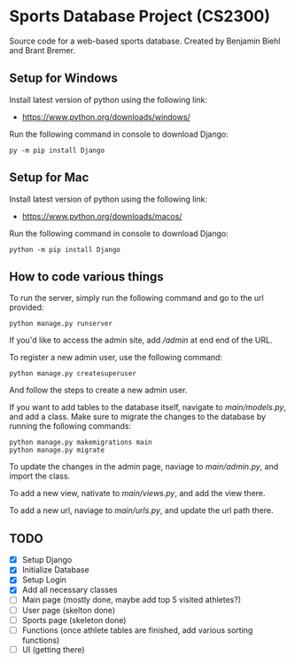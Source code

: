 # Sports Database Project (CS2300)
Source code for a web-based sports database. Created by Benjamin Biehl and Brant Bremer.

## Setup for Windows
Install latest version of python using the following link:
* https://www.python.org/downloads/windows/

Run the following command in console to download Django:
```console
py -m pip install Django
```

## Setup for Mac
Install latest version of python using the following link:
* https://www.python.org/downloads/macos/

Run the following command in console to download Django:
```console
python -m pip install Django
```

## How to code various things
To run the server, simply run the following command and go to the url provided:
```console
python manage.py runserver
```
If you'd like to access the admin site, add */admin* at end end of the URL.

To register a new admin user, use the following command:
```console
python manage.py createsuperuser
```
And follow the steps to create a new admin user.

If you want to add tables to the database itself, navigate to *main/models.py*, and add a class.
Make sure to migrate the changes to the database by running the following commands:
```console
python manage.py makemigrations main
python manage.py migrate
```

To update the changes in the admin page, naviage to *main/admin.py*, and import the class.

To add a new view, nativate to *main/views.py*, and add the view there.

To add a new url, naviage to *main/urls.py*, and update the url path there.

## TODO
- [x] Setup Django
- [x] Initialize Database
- [x] Setup Login
- [x] Add all necessary classes
- [ ] Main page (mostly done, maybe add top 5 visited athletes?)
- [ ] User page (skelton done)
- [ ] Sports page (skeleton done)
- [ ] Functions (once athlete tables are finished, add various sorting functions)
- [ ] UI (getting there)
